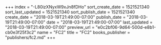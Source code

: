 +++
index = "-L80izXNyxW9xJn8fDHo"
sort_create_date = 1521521340
sort_last_updated = 1521521340
sort_publish_date = 1521521340
create_date = "2018-03-19T21:49:00-07:00"
publish_date = "2018-03-19T21:49:00-07:00"
date = "2018-03-19T21:49:00-07:00"
last_updated = "2018-03-19T21:49:00-07:00"
preview_url = "e0c2bf06-9d64-500d-e8b1-cb0e3f25f3c2"
name = "FC2"
title = "FC2"
books_publisher = "publishers/fc2.md"
+++
